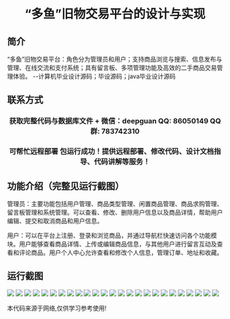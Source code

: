 <p><h1 align="center">“多鱼”旧物交易平台的设计与实现</h1></p>

## 简介
“多鱼”旧物交易平台：角色分为管理员和用户；支持商品浏览与搜索、信息发布与管理、在线交流和支付系统；具有留言板、多项管理功能及高效的二手商品交易管理体验。    --计算机毕业设计源码；毕设源码；java毕业设计源码


## 联系方式
<p><h3 align="center">获取完整代码与数据库文件 + 微信：deepguan QQ: 86050149 QQ群: 783742310</h3></p>
<p><h3 align="center">可帮忙远程部署 包运行成功！提供远程部署、修改代码、设计文档指导、代码讲解等服务！</h3></p>

## 功能介绍（完整见运行截图）
管理员：主要功能包括用户管理、商品类型管理、闲置商品管理、商品求购管理、留言板管理和系统管理。可以查看、修改、删除用户信息以及商品详情，帮助用户编辑、提交和取消商品和用户信息。

用户：可以在平台上注册、登录和浏览商品，并通过导航栏快速访问各个功能模块。用户能够查看商品详情、上传或编辑商品信息，与其他用户进行留言互动及查看和评论商品。用户个人中心允许查看和修改个人信息，管理订单、地址和收藏。


## 运行截图
![](img/001.jpg)
![](img/002.jpg)
![](img/003.jpg)
![](img/004.jpg)
![](img/005.jpg)
![](img/006.jpg)
![](img/007.jpg)
![](img/008.jpg)
![](img/009.jpg)
![](img/010.jpg)
![](img/011.jpg)
![](img/012.jpg)
![](img/013.jpg)
![](img/014.jpg)
![](img/015.jpg)
![](img/016.jpg)
![](img/017.jpg)
![](img/018.jpg)
![](img/019.jpg)
![](img/020.jpg)
![](img/021.jpg)
![](img/022.jpg)
![](img/023.jpg)
![](img/024.jpg)
![](img/025.jpg)

<p>本代码来源于网络,仅供学习参考使用!</p>
